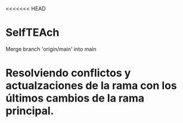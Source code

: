 <<<<<<< HEAD
# SelfTEAch
Merge branch 'origin/main' into main

Resolviendo conflictos y actualzaciones de la rama con los últimos cambios de la rama principal.
=======

